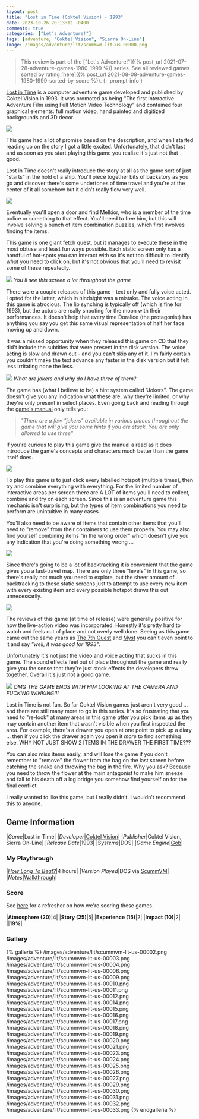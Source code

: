```yaml
---
layout: post
title: "Lost in Time (Coktel Vision) - 1993"
date: 2023-10-26 20:13:12 -0400
comments: true
categories: ["Let's Adventure!"]
tags: [adventure, "Coktel Vision", "Sierra On-Line"]
image: /images/adventure/lit/scummvm-lit-us-00000.png
---
```

> This review is part of the ["Let's Adventure!"]({% post_url 2021-07-28-adventure-games-1980-1999 %}) series. See all reviewed games sorted by rating [here]({% post_url 2021-08-08-adventure-games-1980-1999-sorted-by-score %}).
{: .prompt-info }

[Lost in Time](https://en.wikipedia.org/wiki/Lost_in_Time_(video_game)) is a computer adventure game developed and published by Coktel Vision in 1993. It was promoted as being "The first Interactive Adventure Film using Full Motion Video Technology" and contained four graphical elements: full motion video, hand painted and digitized backgrounds and 3D decor.

![](/images/adventure/lit/scummvm-lit-us-00001.png)

This game had a lot of promise based on the description, and when I started reading up on the story I got a little excited. Unfortunately, that didn't last and as soon as you start playing this game you realize it's just not that good.

Lost in Time doesn't really introduce the story at all as the game sort of just "starts" in the hold of a ship. You'll piece together bits of backstory as you go and discover there's some undertones of time travel and you're at the center of it all somehow but it didn't really flow very well.

![](/images/adventure/lit/scummvm-lit-us-00007.png)

Eventually you'll open a door and find Melkior, who is a member of the time police or something to that effect. You'll need to free him, but this will involve solving a bunch of item combination puzzles, which first involves finding the items.

This game is one giant fetch quest, but it manages to execute these in the most obtuse and least fun ways possible. Each static screen only has a handful of hot-spots you can interact with so it's not too difficult to identify _what_ you need to click on, but it's not obvious that you'll need to revisit some of these repeatedly.

![](/images/adventure/lit/scummvm-lit-us-00008.png)
_You'll see this screen a lot throughout the game_

There were a couple releases of this game - text only and fully voice acted. I opted for the latter, which in hindsight was a mistake. The voice acting in this game is atrocious. The lip synching is typically off (which is fine for 1993), but the actors are really shooting for the moon with their performances. It doesn't help that every time Doralice (the protagonist) has anything you say you get this same visual representation of half her face moving up and down.

It was a missed opportunity when they released this game on CD that they did't include the subtitles that were present in the disk version. The voice acting is slow and drawn out - and you can't skip any of it. I'm fairly certain you couldn't make the text advance any faster in the disk version but it felt less irritating none the less.

![](/images/adventure/lit/scummvm-lit-us-00005.png)
_What are jokers and why do I have three of them?_

The game has (what I believe to be) a hint system called "Jokers". The game doesn't give you any indication what these are, why they're limited, or why they're only present in select places. Even going back and reading through the [game's manual](https://www.starehry.eu/download/adventure/docs/Lostintime-Manual.pdf) only tells you:

> _"There are a few "jokers" available in various places throughout the game that will give you some hints if you are stuck. You are only allowed to use three"_

If you're curious to play this game give the manual a read as it does introduce the game's concepts and characters much better than the game itself does.

![](/images/adventure/lit/scummvm-lit-us-00013.png)

To play this game is to just click every labelled hotspot (multiple times), then try and combine everything with everything. For the limited number of interactive areas per screen there are A LOT of items you'll need to collect, combine and try on each screen. Since this is an adventure game this mechanic isn't surprising, but the types of item combinations you need to perform are unintuitive in many cases.

You'll also need to be aware of items that contain other items that you'll need to "remove" from their containers to use them properly. You may also find yourself combining items "in the wrong order" which doesn't give you any indication that you're doing something wrong ...

![](/images/adventure/lit/scummvm-lit-us-00022.png)

Since there's going to be a lot of backtracking it is convenient that the game gives you a fast-travel map. There are only three "levels" in this game, so there's really not much you need to explore, but the sheer amount of backtracking to these static screens just to attempt to use every new item with every existing item and every possible hotspot draws this out unnecessarily.

![](/images/adventure/lit/scummvm-lit-us-00028.png)

The reviews of this game (at time of release) were generally positive for how the live-action video was incorporated. Honestly it's pretty hard to watch and feels out of place and not overly well done. Seeing as this game came out the same years as [The 7th Guest](https://en.wikipedia.org/wiki/The_7th_Guest) and [Myst](https://en.wikipedia.org/wiki/Myst) you can't even point to it and say _"well, it was good for 1993"_.

Unfortunately it's not just the video and voice acting that sucks in this game. The sound effects feel out of place throughout the game and really give you the sense that they're just stock effects the developers threw together. Overall it's just not a good game.

![](/images/adventure/lit/scummvm-lit-us-00034.png)
_OMG THE GAME ENDS WITH HIM LOOKING AT THE CAMERA AND FUCKING WINKING!!!_

Lost in Time is not fun. So far Coktel Vision games just aren't very good ... and there are still many more to go in this series. It's so frustrating that you need to "re-look" at many areas in this game _after_ you pick items up as they may contain another item that wasn't visible when you first inspected the area. For example, there's a drawer you open at one point to pick up a diary ... then if you click the drawer again you open it _more_ to find something else. WHY NOT JUST SHOW 2 ITEMS IN THE DRAWER THE FIRST TIME???

You can also miss items easily, and will lose the game if you don't remember to "remove" the flower from the bag on the last screen before catching the snake and throwing the bag in the fire. Why you ask? Because you need to throw the flower at the main antagonist to make him sneeze and fall to his death off a log bridge you somehow find yourself on for the final conflict.

I really wanted to like this game, but I really didn't. I wouldn't recommend this to anyone.

## Game Information

|*Game*|Lost in Time|
|*Developer*|[Coktel Vision](https://en.wikipedia.org/wiki/Coktel_Vision)|
|*Publisher*|Coktel Vision, Sierra On-Line|
|*Release Date*|1993|
|*Systems*|DOS|
|*Game Engine*|[Gob](https://wiki.scummvm.org/index.php?title=Gob)|

### My Playthrough

|[*How Long To Beat?*](https://howlongtobeat.com/game/25077)|4 hours|
|*Version Played*|DOS via [ScummVM](https://www.scummvm.org/)|
|*Notes*|[Walkthrough](https://www.walkthroughking.com/text/lostintime.aspx)|

### Score

See [here](https://www.alexbevi.com/blog/2021/07/28/adventure-games-1980-1999/#scoring) for a refresher on how we're scoring these games.

|**Atmosphere (20)**|4|
|**Story (25)**|5|
|**Experience (15)**|2|
|**Impact (10)**|2|
||**19%**|

### Gallery

{% galleria %}
/images/adventure/lit/scummvm-lit-us-00002.png
/images/adventure/lit/scummvm-lit-us-00003.png
/images/adventure/lit/scummvm-lit-us-00004.png
/images/adventure/lit/scummvm-lit-us-00006.png
/images/adventure/lit/scummvm-lit-us-00009.png
/images/adventure/lit/scummvm-lit-us-00010.png
/images/adventure/lit/scummvm-lit-us-00011.png
/images/adventure/lit/scummvm-lit-us-00012.png
/images/adventure/lit/scummvm-lit-us-00014.png
/images/adventure/lit/scummvm-lit-us-00015.png
/images/adventure/lit/scummvm-lit-us-00016.png
/images/adventure/lit/scummvm-lit-us-00017.png
/images/adventure/lit/scummvm-lit-us-00018.png
/images/adventure/lit/scummvm-lit-us-00019.png
/images/adventure/lit/scummvm-lit-us-00020.png
/images/adventure/lit/scummvm-lit-us-00021.png
/images/adventure/lit/scummvm-lit-us-00023.png
/images/adventure/lit/scummvm-lit-us-00024.png
/images/adventure/lit/scummvm-lit-us-00025.png
/images/adventure/lit/scummvm-lit-us-00026.png
/images/adventure/lit/scummvm-lit-us-00027.png
/images/adventure/lit/scummvm-lit-us-00029.png
/images/adventure/lit/scummvm-lit-us-00030.png
/images/adventure/lit/scummvm-lit-us-00031.png
/images/adventure/lit/scummvm-lit-us-00032.png
/images/adventure/lit/scummvm-lit-us-00033.png
{% endgalleria %}